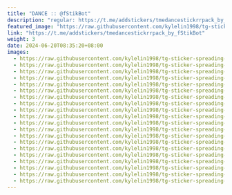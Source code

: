 ```yaml
---
title: "DANCE :: @fStikBot"
description: "regular: https://t.me/addstickers/tmedancestickrrpack_by_fStikBot"
featured_image: "https://raw.githubusercontent.com/kylelin1998/tg-sticker-spreading-worldwide-images/main/img/73c88b90-947a-4f03-a1ae-9a7c576220d8.jpg"
link: "https://t.me/addstickers/tmedancestickrrpack_by_fStikBot"
weight: 3
date: 2024-06-20T08:35:20+08:00
images:
  - https://raw.githubusercontent.com/kylelin1998/tg-sticker-spreading-worldwide-images/main/img/73c88b90-947a-4f03-a1ae-9a7c576220d8.jpg
  - https://raw.githubusercontent.com/kylelin1998/tg-sticker-spreading-worldwide-images/main/img/3030919c-8ab3-407e-9acb-3065d8132508.jpg
  - https://raw.githubusercontent.com/kylelin1998/tg-sticker-spreading-worldwide-images/main/img/fac49a97-3ab7-4d60-88f7-3bb5f6891f08.jpg
  - https://raw.githubusercontent.com/kylelin1998/tg-sticker-spreading-worldwide-images/main/img/198de709-6145-4885-b25b-271107c445a9.jpg
  - https://raw.githubusercontent.com/kylelin1998/tg-sticker-spreading-worldwide-images/main/img/d22e58dd-aa9d-4a94-9016-24ea0089c861.jpg
  - https://raw.githubusercontent.com/kylelin1998/tg-sticker-spreading-worldwide-images/main/img/43bf0c5d-cac7-4465-82d0-eeb04bdc1329.jpg
  - https://raw.githubusercontent.com/kylelin1998/tg-sticker-spreading-worldwide-images/main/img/d078482b-60f0-47ed-9ef2-21cd25bb2254.jpg
  - https://raw.githubusercontent.com/kylelin1998/tg-sticker-spreading-worldwide-images/main/img/18d20aa8-8b85-4763-b97b-c526b598b642.jpg
  - https://raw.githubusercontent.com/kylelin1998/tg-sticker-spreading-worldwide-images/main/img/aafa1b65-4af9-4a35-9834-013c5a02d4a9.jpg
  - https://raw.githubusercontent.com/kylelin1998/tg-sticker-spreading-worldwide-images/main/img/1509adce-317b-4a19-bd64-c6fe47c23f32.jpg
  - https://raw.githubusercontent.com/kylelin1998/tg-sticker-spreading-worldwide-images/main/img/2abfaf70-290c-44fe-9a60-cd70a2e9e38f.jpg
  - https://raw.githubusercontent.com/kylelin1998/tg-sticker-spreading-worldwide-images/main/img/746697a2-12d2-48b8-aa92-dbb89345863d.jpg
  - https://raw.githubusercontent.com/kylelin1998/tg-sticker-spreading-worldwide-images/main/img/1fb81b7c-2163-44b3-8538-8b0c0f7586d9.jpg
  - https://raw.githubusercontent.com/kylelin1998/tg-sticker-spreading-worldwide-images/main/img/e9896524-007e-4cd5-850e-6201556678e7.jpg
  - https://raw.githubusercontent.com/kylelin1998/tg-sticker-spreading-worldwide-images/main/img/2271d930-4f36-4f1c-aeb2-696151cfb1c9.jpg
  - https://raw.githubusercontent.com/kylelin1998/tg-sticker-spreading-worldwide-images/main/img/f3512684-d214-45da-82d2-8632b7ac55ab.jpg
  - https://raw.githubusercontent.com/kylelin1998/tg-sticker-spreading-worldwide-images/main/img/5697db66-99ca-4dd4-a989-dd0f343cd9c6.jpg
  - https://raw.githubusercontent.com/kylelin1998/tg-sticker-spreading-worldwide-images/main/img/ce319451-a170-4085-9837-fddb2ae4b169.jpg
  - https://raw.githubusercontent.com/kylelin1998/tg-sticker-spreading-worldwide-images/main/img/2d92314c-a7a4-4a16-bea3-8014e3935ccc.jpg
  - https://raw.githubusercontent.com/kylelin1998/tg-sticker-spreading-worldwide-images/main/img/499ab181-de2f-45b2-958c-85e35236089c.jpg
---
```

